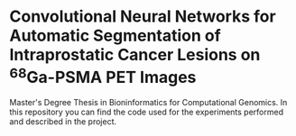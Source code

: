 # Convolutional Neural Networks for Automatic Segmentation of Intraprostatic Cancer Lesions on $^{\mathbf{68}}$Ga-PSMA PET Images

Master's Degree Thesis in Bioninformatics for Computational Genomics. In this repository you can find the code used for the experiments performed and described in the project.
